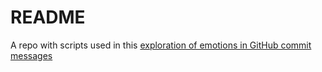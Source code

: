 # README

A repo with scripts used in this [exploration of emotions in GitHub commit messages](http://geeksta.net/geeklog/exploring-expressions-emotions-github-commit-messages/)
